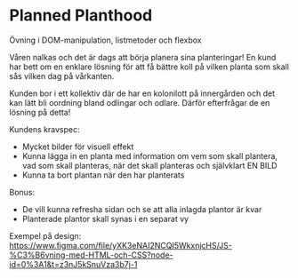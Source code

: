 # Planned Planthood
Övning i DOM-manipulation, listmetoder och flexbox

Våren nalkas och det är dags att börja planera sina planteringar!
En kund har bett om en enklare lösning för att få bättre koll på vilken planta som skall sås vilken dag på vårkanten.

Kunden bor i ett kollektiv där de har en kolonilott på innergården och det kan lätt bli oordning bland odlingar och odlare. Därför efterfrågar de en lösning på detta!

Kundens kravspec:
* Mycket bilder för visuell effekt
* Kunna lägga in en planta med information om vem som skall plantera, vad som skall planteras, när det skall planteras och självklart EN BILD
* Kunna ta bort plantan när den har planterats

Bonus:
* De vill kunna refresha sidan och se att alla inlagda plantor är kvar
* Planterade plantor skall synas i en separat vy


Exempel på design: https://www.figma.com/file/yXK3eNAI2NCQI5WkxnjcHS/JS-%C3%B6vning-med-HTML-och-CSS?node-id=0%3A1&t=z3nJ5kSnuVza3b7j-1
